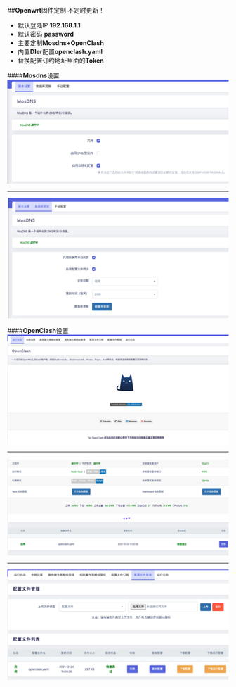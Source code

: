 ##**Openwrt**固件定制 不定时更新！
- 默认登陆IP **192.168.1.1** 
- 默认密码 **password**  
- 主要定制**Mosdns+OpenClash** 
- 内置**Dler**配置**openclash.yaml**
- 替换配置订约地址里面的**Token**

[mosdns01]:/jpg/mosdns01.jpg "mosdns01"
[mosdns02]:/jpg/mosdns02.jpg "mosdns02"
[openclash01]:/jpg/openclash01.jpg "openclash01"
[openclash02]:/jpg/openclash02.jpg "openclash02"
[openclash03]:/jpg/openclash03.jpg "openclash03"



####**Mosdns**设置
![mosdns][mosdns02]	
***
![mosdns][mosdns01]	

####**OpenClash**设置
![openclash][openclash01]	
***
![openclash][openclash02]	
***
![openclash][openclash03]	